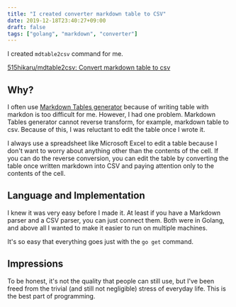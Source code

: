 ```yaml
---
title: "I created converter markdown table to CSV"
date: 2019-12-18T23:40:27+09:00
draft: false
tags: ["golang", "markdown", "converter"]
---
```


I created `mdtable2csv` command for me.

[515hikaru/mdtable2csv: Convert markdown table to csv](https://github.com/515hikaru/mdtable2csv)

## Why?

I often use [Markdown Tables generator](https://www.tablesgenerator.com/markdown_tables) because of writing table with markdon is too difficult for me. However, I had one problem. Markdown Tables generator cannot reverse transform, for example, markdown table to csv. Because of this, I was reluctant to edit the table once I wrote it.

I always use a spreadsheet like Microsoft Excel to edit a table because I don't want to worry about anything other than the contents of the cell. If you can do the reverse conversion, you can edit the table by converting the table once written markdown into CSV and paying attention only to the contents of the cell.

## Language and Implementation

I knew it was very easy before I made it. At least if you have a Markdown parser and a CSV parser, you can just connect them. Both were in Golang, and above all I wanted to make it easier to run on multiple machines.

It's so easy that everything goes just with the `go get` command.

## Impressions

To be honest, it's not the quality that people can still use, but I've been freed from the trivial (and still not negligible) stress of everyday life. This is the best part of programming.
